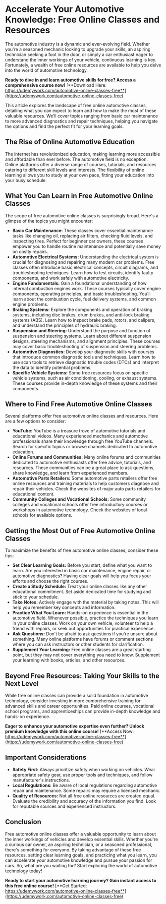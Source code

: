 # Accelerate Your Automotive Knowledge: Free Online Classes and Resources

The automotive industry is a dynamic and ever-evolving field. Whether you're a seasoned mechanic looking to upgrade your skills, an aspiring technician seeking a foot in the door, or simply a car enthusiast eager to understand the inner workings of your vehicle, continuous learning is key. Fortunately, a wealth of free online resources are available to help you delve into the world of automotive technology.

**Ready to dive in and learn automotive skills for free? Access a comprehensive course now!** [**Download Here: https://udemywork.com/automotive-online-classes-free**](https://udemywork.com/automotive-online-classes-free)

This article explores the landscape of free online automotive classes, detailing what you can expect to learn and how to make the most of these valuable resources. We'll cover topics ranging from basic car maintenance to more advanced diagnostics and repair techniques, helping you navigate the options and find the perfect fit for your learning goals.

## The Rise of Online Automotive Education

The internet has revolutionized education, making learning more accessible and affordable than ever before. The automotive field is no exception. Online platforms offer a diverse range of courses, tutorials, and resources catering to different skill levels and interests. The flexibility of online learning allows you to study at your own pace, fitting your education into your busy schedule.

## What You Can Learn in Free Automotive Online Classes

The scope of free automotive online classes is surprisingly broad. Here's a glimpse of the topics you might encounter:

*   **Basic Car Maintenance:** These classes cover essential maintenance tasks like changing oil, replacing air filters, checking fluid levels, and inspecting tires. Perfect for beginner car owners, these courses empower you to handle routine maintenance and potentially save money on costly repairs.
*   **Automotive Electrical Systems:** Understanding the electrical system is crucial for diagnosing and repairing many modern car problems. Free classes often introduce basic electrical concepts, circuit diagrams, and troubleshooting techniques. Learn how to test circuits, identify faulty components, and work safely with automotive electricity.
*   **Engine Fundamentals:** Gain a foundational understanding of how internal combustion engines work. These courses typically cover engine components, operating principles, and basic troubleshooting. You'll learn about the combustion cycle, fuel delivery systems, and common engine problems.
*   **Braking Systems:** Explore the components and operation of braking systems, including disc brakes, drum brakes, and anti-lock braking systems (ABS). Learn how to inspect brake pads, rotors, and calipers, and understand the principles of hydraulic braking.
*   **Suspension and Steering:** Understand the purpose and function of suspension and steering systems. Learn about different suspension designs, steering mechanisms, and alignment principles. These courses may cover basic troubleshooting of suspension and steering problems.
*   **Automotive Diagnostics:** Develop your diagnostic skills with courses that introduce common diagnostic tools and techniques. Learn how to use scan tools to retrieve diagnostic trouble codes (DTCs) and interpret the data to identify potential problems.
*   **Specific Vehicle Systems:** Some free resources focus on specific vehicle systems, such as air conditioning, cooling, or exhaust systems. These courses provide in-depth knowledge of these systems and their components.

## Where to Find Free Automotive Online Classes

Several platforms offer free automotive online classes and resources. Here are a few options to consider:

*   **YouTube:** YouTube is a treasure trove of automotive tutorials and educational videos. Many experienced mechanics and automotive professionals share their knowledge through free YouTube channels. Search for specific topics or browse channels dedicated to automotive education.
*   **Online Forums and Communities:** Many online forums and communities dedicated to automotive enthusiasts offer free advice, tutorials, and resources. These communities can be a great place to ask questions, share knowledge, and learn from experienced members.
*   **Automotive Parts Retailers:** Some automotive parts retailers offer free online resources and training materials to help customers diagnose and repair their vehicles. Check the websites of major auto parts retailers for educational content.
*   **Community Colleges and Vocational Schools:** Some community colleges and vocational schools offer free introductory courses or workshops in automotive technology. Check the websites of local schools for available options.

## Getting the Most Out of Free Automotive Online Classes

To maximize the benefits of free automotive online classes, consider these tips:

*   **Set Clear Learning Goals:** Before you start, define what you want to learn. Are you interested in basic car maintenance, engine repair, or automotive diagnostics? Having clear goals will help you focus your efforts and choose the right courses.
*   **Create a Study Schedule:** Treat your online classes like any other educational commitment. Set aside dedicated time for studying and stick to your schedule.
*   **Take Notes:** Actively engage with the material by taking notes. This will help you remember key concepts and information.
*   **Practice What You Learn:** Hands-on experience is essential in the automotive field. Whenever possible, practice the techniques you learn in your online classes. Work on your own vehicle, volunteer to help a friend with repairs, or seek out opportunities for practical experience.
*   **Ask Questions:** Don't be afraid to ask questions if you're unsure about something. Many online platforms have forums or comment sections where you can ask instructors or other students for clarification.
*   **Supplement Your Learning:** Free online classes are a great starting point, but they may not cover everything you need to know. Supplement your learning with books, articles, and other resources.

## Beyond Free Resources: Taking Your Skills to the Next Level

While free online classes can provide a solid foundation in automotive technology, consider investing in more comprehensive training for advanced skills and career opportunities. Paid online courses, vocational school programs, and apprenticeships can provide in-depth knowledge and hands-on experience.

**Eager to enhance your automotive expertise even further? Unlock premium knowledge with this online course!** [**Access Now: https://udemywork.com/automotive-online-classes-free**](https://udemywork.com/automotive-online-classes-free)

## Important Considerations

*   **Safety First:** Always prioritize safety when working on vehicles. Wear appropriate safety gear, use proper tools and techniques, and follow manufacturer's instructions.
*   **Local Regulations:** Be aware of local regulations regarding automotive repair and maintenance. Some repairs may require a licensed mechanic.
*   **Quality of Resources:** Not all free online resources are created equal. Evaluate the credibility and accuracy of the information you find. Look for reputable sources and experienced instructors.

## Conclusion

Free automotive online classes offer a valuable opportunity to learn about the inner workings of vehicles and develop essential skills. Whether you're a curious car owner, an aspiring technician, or a seasoned professional, there's something for everyone. By taking advantage of these free resources, setting clear learning goals, and practicing what you learn, you can accelerate your automotive knowledge and pursue your passion for cars. So, what are you waiting for? Start exploring the world of automotive technology today!

**Ready to start your automotive learning journey? Gain instant access to this free online course!** [**Get Started: https://udemywork.com/automotive-online-classes-free**](https://udemywork.com/automotive-online-classes-free)
